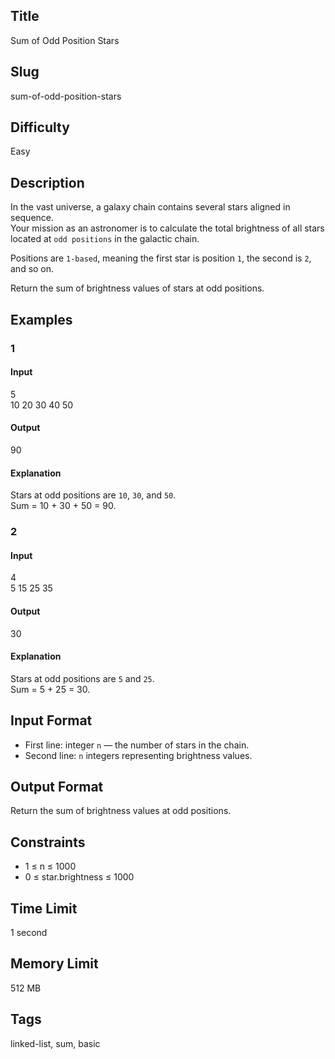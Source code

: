 ## Title
Sum of Odd Position Stars

## Slug
sum-of-odd-position-stars

## Difficulty
Easy

## Description

In the vast universe, a galaxy chain contains several stars aligned in sequence.  
Your mission as an astronomer is to calculate the total brightness of all stars located at `odd positions` in the galactic chain.  

Positions are `1-based`, meaning the first star is position `1`, the second is `2`, and so on.  

Return the sum of brightness values of stars at odd positions.

## Examples

### 1

#### Input
5  
10 20 30 40 50  

#### Output
90  

#### Explanation
Stars at odd positions are `10`, `30`, and `50`.  
Sum = 10 + 30 + 50 = 90.

### 2

#### Input
4  
5 15 25 35  

#### Output
30  

#### Explanation
Stars at odd positions are `5` and `25`.  
Sum = 5 + 25 = 30.

## Input Format
- First line: integer `n` — the number of stars in the chain.  
- Second line: `n` integers representing brightness values.

## Output Format
Return the sum of brightness values at odd positions.

## Constraints
- 1 ≤ n ≤ 1000  
- 0 ≤ star.brightness ≤ 1000  

## Time Limit
1 second

## Memory Limit
512 MB

## Tags
linked-list, sum, basic
